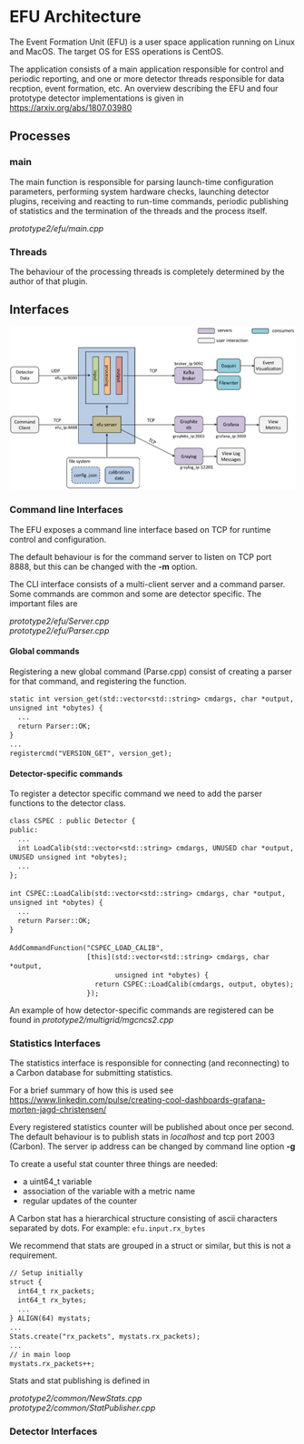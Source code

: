 

# EFU Architecture

The Event Formation Unit (EFU) is a user space application running on Linux and MacOS.
The target OS for ESS operations is CentOS.

The application consists of a main application responsible for control and periodic reporting,
and one or more detector threads responsible for data recption, event formation, etc. An overview
describing the EFU and four prototype detector implementations is given in https://arxiv.org/abs/1807.03980

## Processes
### main
The main function is responsible for parsing launch-time configuration parameters, performing system hardware checks, launching detector plugins, receiving and reacting to run-time commands, periodic publishing of statistics and the termination of the threads and the process itself.

*prototype2/efu/main.cpp*


### Threads
The behaviour of the processing threads is completely determined by the author of that plugin.

## Interfaces

![EFU Interfaces](figures/efu_architecture.png)

### Command line Interfaces
The EFU exposes a command line interface based on TCP for runtime control and configuration.

The default behaviour is for the command server to listen on TCP port 8888, but this can be changed with the **-m** option.

The CLI interface consists of a multi-client server and a command parser. Some commands are common and some are detector specific. The important files are

*prototype2/efu/Server.cpp* <br>
*prototype2/efu/Parser.cpp*



#### Global commands
Registering a new global command (Parse.cpp) consist of creating a parser for that command, and registering the function.

    static int version_get(std::vector<std::string> cmdargs, char *output, unsigned int *obytes) {
      ...
      return Parser::OK;
    }
    ...
    registercmd("VERSION_GET", version_get);

#### Detector-specific commands
To register a detector specific command we need to add the parser functions to the detector class.

    class CSPEC : public Detector {
    public:
      ...
      int LoadCalib(std::vector<std::string> cmdargs, UNUSED char *output, UNUSED unsigned int *obytes);
      ...
    };

    int CSPEC::LoadCalib(std::vector<std::string> cmdargs, char *output, unsigned int *obytes) {
      ...
      return Parser::OK;
    }

    AddCommandFunction("CSPEC_LOAD_CALIB",
                       [this](std::vector<std::string> cmdargs, char *output,
                              unsigned int *obytes) {
                         return CSPEC::LoadCalib(cmdargs, output, obytes);
                       });

An example of how detector-specific commands are registered can be found in *prototype2/multigrid/mgcncs2.cpp*



### Statistics Interfaces
The statistics interface is responsible for connecting (and reconnecting) to a Carbon database for submitting statistics.

For a brief summary of how this is used see
https://www.linkedin.com/pulse/creating-cool-dashboards-grafana-morten-jagd-christensen/

Every registered statistics counter will be published about once per second. The default behaviour is to publish stats in *localhost*
and tcp port 2003 (Carbon). The server ip address can be changed by command line option **-g**

To create a useful stat counter three things are needed:

* a uint64_t variable
* association of the variable with a metric name
* regular updates of the counter

A Carbon stat has a hierarchical structure consisting of ascii characters separated by dots. For example: ````efu.input.rx_bytes````


We recommend that stats are grouped in a struct or similar, but this is not a requirement.

    // Setup initially
    struct {
      int64_t rx_packets;
      int64_t rx_bytes;
      ...
    } ALIGN(64) mystats;
    ...
    Stats.create("rx_packets", mystats.rx_packets);
    ...
    // in main loop
    mystats.rx_packets++;

Stats and stat publishing is defined in

*prototype2/common/NewStats.cpp* <br>
*prototype2/common/StatPublisher.cpp*

### Detector Interfaces
